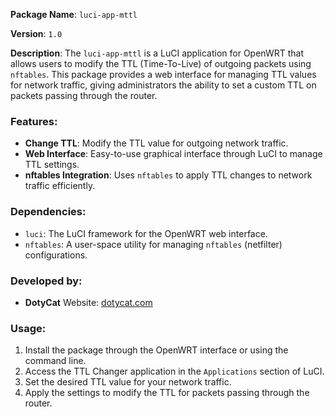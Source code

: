 **Package Name**: `luci-app-mttl`

**Version**: `1.0`

**Description**:
The `luci-app-mttl` is a LuCI application for OpenWRT that allows users to modify the TTL (Time-To-Live) of outgoing packets using `nftables`. This package provides a web interface for managing TTL values for network traffic, giving administrators the ability to set a custom TTL on packets passing through the router.

### Features:

* **Change TTL**: Modify the TTL value for outgoing network traffic.
* **Web Interface**: Easy-to-use graphical interface through LuCI to manage TTL settings.
* **nftables Integration**: Uses `nftables` to apply TTL changes to network traffic efficiently.

### Dependencies:

* `luci`: The LuCI framework for the OpenWRT web interface.
* `nftables`: A user-space utility for managing `nftables` (netfilter) configurations.

### Developed by:

* **DotyCat**
  Website: [dotycat.com](https://dotycat.com)

### Usage:

1. Install the package through the OpenWRT interface or using the command line.
2. Access the TTL Changer application in the `Applications` section of LuCI.
3. Set the desired TTL value for your network traffic.
4. Apply the settings to modify the TTL for packets passing through the router.

